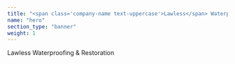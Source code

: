 ```yaml
---
title: "<span class='company-name text-uppercase'>Lawless</span> Waterproofing & Restoration"
name: "hero"
section_type: "banner"
weight: 1
---
```


<span class='company-name text-uppercase'>Lawless</span> Waterproofing & Restoration
